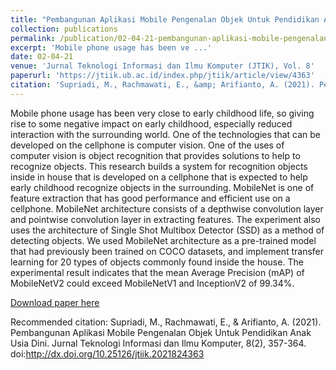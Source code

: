 ```yaml
---
title: "Pembangunan Aplikasi Mobile Pengenalan Objek Untuk Pendidikan Anak Usia Dini"
collection: publications
permalink: /publication/02-04-21-pembangunan-aplikasi-mobile-pengenalan-objek-untuk-pendidikan-anak-usia-dini
excerpt: 'Mobile phone usage has been ve ...'
date: 02-04-21
venue: 'Jurnal Teknologi Informasi dan Ilmu Komputer (JTIK), Vol. 8'
paperurl: 'https://jtiik.ub.ac.id/index.php/jtiik/article/view/4363'
citation: 'Supriadi, M., Rachmawati, E., &amp; Arifianto, A. (2021). Pembangunan Aplikasi Mobile Pengenalan Objek Untuk Pendidikan Anak Usia Dini. Jurnal Teknologi Informasi dan Ilmu Komputer, 8(2), 357-364. doi:http://dx.doi.org/10.25126/jtiik.2021824363'
---
```

Mobile phone usage has been very close to early childhood life, so giving rise to some negative impact on early childhood, especially reduced interaction with the surrounding world. One of the technologies that can be developed on the cellphone is computer vision. One of the uses of computer vision is object recognition that provides solutions to help to recognize objects. This research builds a system for recognition objects inside in house that is developed on a cellphone that is expected to help early childhood recognize objects in the surrounding. MobileNet is one of feature extraction that has good performance and efficient use on a cellphone. MobileNet architecture consists of a depthwise convolution layer and pointwise convolution layer in extracting features. The experiment also uses the architecture of Single Shot Multibox Detector (SSD) as a method of detecting objects. We used MobileNet architecture as a pre-trained model that had previously been trained on COCO datasets, and implement transfer learning for 20 types of objects commonly found inside the house. The experimental result indicates that the mean Average Precision (mAP) of MobileNetV2 could exceed MobileNetV1 and InceptionV2 of 99.34%.

[Download paper here](https://jtiik.ub.ac.id/index.php/jtiik/article/view/4363)

Recommended citation: Supriadi, M., Rachmawati, E., & Arifianto, A. (2021). Pembangunan Aplikasi Mobile Pengenalan Objek Untuk Pendidikan Anak Usia Dini. Jurnal Teknologi Informasi dan Ilmu Komputer, 8(2), 357-364. doi:http://dx.doi.org/10.25126/jtiik.2021824363